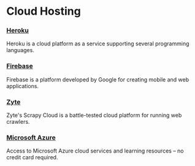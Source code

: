 # Cloud Hosting

<a href="https://www.heroku.com/"><h3>Heroku</h3></a>
Heroku is a cloud platform as a service supporting several programming languages.

<a href="https://firebase.google.com/"><h3>Firebase</h3></a>
Firebase is a platform developed by Google for creating mobile and web applications.

<a href="https://app.zyte.com/"><h3>Zyte</h3></a>
Zyte's Scrapy Cloud is a battle-tested cloud platform for running web crawlers.

<a href="https://azure.microsoft.com/"><h3>Microsoft Azure</h3></a>
Access to Microsoft Azure cloud services and learning resources – no credit card required.
